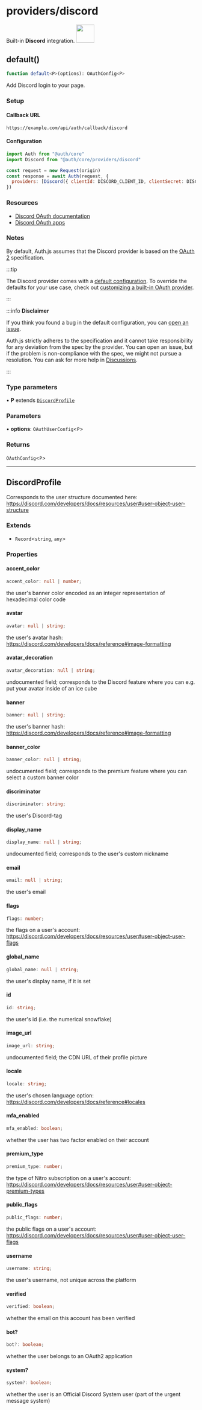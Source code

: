 # providers/discord

<div style={{backgroundColor: "#000", display: "flex", justifyContent: "space-between", color: "#fff", padding: 16}}>
<span>Built-in <b>Discord</b> integration.</span>
<a href="https://discord.com/">
  <img style={{display: "block"}} src="https://authjs.dev/img/providers/discord.svg" height="48" width="48"/>
</a>
</div>

## default()

```ts
function default<P>(options): OAuthConfig<P>
```

Add Discord login to your page.

### Setup

#### Callback URL
```
https://example.com/api/auth/callback/discord
```

#### Configuration
```js
import Auth from "@auth/core"
import Discord from "@auth/core/providers/discord"

const request = new Request(origin)
const response = await Auth(request, {
  providers: [Discord({ clientId: DISCORD_CLIENT_ID, clientSecret: DISCORD_CLIENT_SECRET })],
})
```

### Resources

 - [Discord OAuth documentation](https://discord.com/developers/docs/topics/oauth2)
 - [Discord OAuth apps](https://discord.com/developers/applications)

### Notes

By default, Auth.js assumes that the Discord provider is
based on the [OAuth 2](https://www.rfc-editor.org/rfc/rfc6749.html) specification.

:::tip

The Discord provider comes with a [default configuration](https://github.com/nextauthjs/next-auth/blob/main/packages/core/src/providers/discord.ts).
To override the defaults for your use case, check out [customizing a built-in OAuth provider](https://authjs.dev/guides/providers/custom-provider#override-default-options).

:::

:::info **Disclaimer**

If you think you found a bug in the default configuration, you can [open an issue](https://authjs.dev/new/provider-issue).

Auth.js strictly adheres to the specification and it cannot take responsibility for any deviation from
the spec by the provider. You can open an issue, but if the problem is non-compliance with the spec,
we might not pursue a resolution. You can ask for more help in [Discussions](https://authjs.dev/new/github-discussions).

:::

### Type parameters

• **P** extends [`DiscordProfile`](/reference/core/providers/discord.md#discordprofile)

### Parameters

• **options**: `OAuthUserConfig`\<`P`\>

### Returns

`OAuthConfig`\<`P`\>

***

## DiscordProfile

Corresponds to the user structure documented here:
https://discord.com/developers/docs/resources/user#user-object-user-structure

### Extends

- `Record`\<`string`, `any`\>

### Properties

#### accent\_color

```ts
accent_color: null | number;
```

the user's banner color encoded as an integer representation of hexadecimal color code

#### avatar

```ts
avatar: null | string;
```

the user's avatar hash:
https://discord.com/developers/docs/reference#image-formatting

#### avatar\_decoration

```ts
avatar_decoration: null | string;
```

undocumented field; corresponds to the Discord feature where you can e.g.
put your avatar inside of an ice cube

#### banner

```ts
banner: null | string;
```

the user's banner hash:
https://discord.com/developers/docs/reference#image-formatting

#### banner\_color

```ts
banner_color: null | string;
```

undocumented field; corresponds to the premium feature where you can
select a custom banner color

#### discriminator

```ts
discriminator: string;
```

the user's Discord-tag

#### display\_name

```ts
display_name: null | string;
```

undocumented field; corresponds to the user's custom nickname

#### email

```ts
email: null | string;
```

the user's email

#### flags

```ts
flags: number;
```

the flags on a user's account:
https://discord.com/developers/docs/resources/user#user-object-user-flags

#### global\_name

```ts
global_name: null | string;
```

the user's display name, if it is set

#### id

```ts
id: string;
```

the user's id (i.e. the numerical snowflake)

#### image\_url

```ts
image_url: string;
```

undocumented field; the CDN URL of their profile picture

#### locale

```ts
locale: string;
```

the user's chosen language option:
https://discord.com/developers/docs/reference#locales

#### mfa\_enabled

```ts
mfa_enabled: boolean;
```

whether the user has two factor enabled on their account

#### premium\_type

```ts
premium_type: number;
```

the type of Nitro subscription on a user's account:
https://discord.com/developers/docs/resources/user#user-object-premium-types

#### public\_flags

```ts
public_flags: number;
```

the public flags on a user's account:
https://discord.com/developers/docs/resources/user#user-object-user-flags

#### username

```ts
username: string;
```

the user's username, not unique across the platform

#### verified

```ts
verified: boolean;
```

whether the email on this account has been verified

#### bot?

```ts
bot?: boolean;
```

whether the user belongs to an OAuth2 application

#### system?

```ts
system?: boolean;
```

whether the user is an Official Discord System user (part of the urgent
message system)

